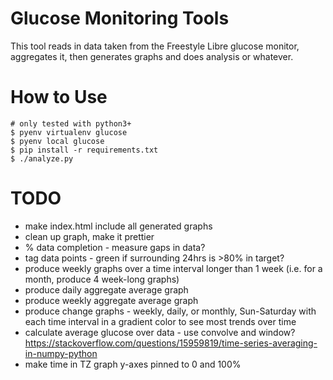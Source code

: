 # Glucose Monitoring Tools

This tool reads in data taken from the Freestyle Libre glucose monitor, aggregates it, then generates graphs and does analysis or whatever.

# How to Use

```
# only tested with python3+
$ pyenv virtualenv glucose
$ pyenv local glucose
$ pip install -r requirements.txt
$ ./analyze.py
```

# TODO
* make index.html include all generated graphs
* clean up graph, make it prettier
* % data completion - measure gaps in data?
* tag data points - green if surrounding 24hrs is >80% in target?
* produce weekly graphs over a time interval longer than 1 week (i.e. for a month, produce 4 week-long graphs)
* produce daily aggregate average graph
* produce weekly aggregate average graph
* produce change graphs - weekly, daily, or monthly, Sun-Saturday with each time interval in a gradient color to see most trends over time
* calculate average glucose over data - use convolve and window?  https://stackoverflow.com/questions/15959819/time-series-averaging-in-numpy-python
* make time in TZ graph y-axes pinned to 0 and 100%
